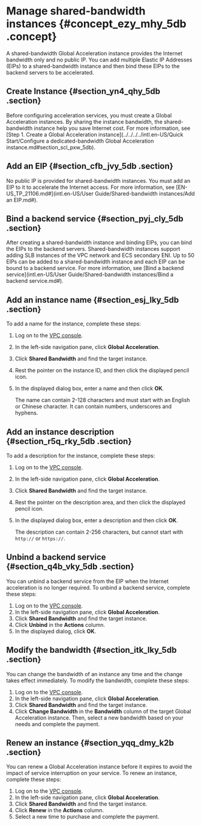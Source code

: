# Manage shared-bandwidth instances {#concept_ezy_mhy_5db .concept}

A shared-bandwidth Global Acceleration instance provides the Internet bandwidth only and no public IP. You can add multiple Elastic IP Addresses \(EIPs\) to a shared-bandwidth instance and then bind these EIPs to the backend servers to be accelerated.

## Create Instance {#section_yn4_qhy_5db .section}

Before configuring acceleration services, you must create a Global Acceleration instances. By sharing the instance bandwidth, the shared-bandwidth instance help you save Internet cost. For more information, see [Step 1. Create a Global Acceleration instance](../../../../intl.en-US/Quick Start/Configure a dedicated-bandwidth Global Acceleration instance.md#section_scl_pxw_5db).

## Add an EIP {#section_cfb_jvy_5db .section}

No public IP is provided for shared-bandwidth instances. You must add an EIP to it to accelerate the Internet access. For more information, see [EN-US\_TP\_21106.md\#](intl.en-US/User Guide/Shared-bandwidth instances/Add an EIP.md#).

## Bind a backend service {#section_pyj_cly_5db .section}

After creating a shared-bandwidth instance and binding EIPs, you can bind the EIPs to the backend servers. Shared-bandwidth instances support adding SLB instances of the VPC network and ECS secondary ENI. Up to 50 EIPs can be added to a shared-bandwidth instance and each EIP can be bound to a backend service. For more information, see [Bind a backend service](intl.en-US/User Guide/Shared-bandwidth instances/Bind a backend service.md#).

## Add an instance name {#section_esj_lky_5db .section}

To add a name for the instance, complete these steps:

1.  Log on to the [VPC console](https://vpcnext.console.aliyun.com).
2.  In the left-side navigation pane, click **Global Acceleration**.
3.  Click **Shared Bandwidth** and find the target instance.
4.  Rest the pointer on the instance ID, and then click the displayed pencil icon.
5.  In the displayed dialog box, enter a name and then click **OK**.

    The name can contain 2-128 characters and must start with an English or Chinese character. It can contain numbers, underscores and hyphens.


## Add an instance description {#section_r5q_rky_5db .section}

To add a description for the instance, complete these steps:

1.  Log on to the [VPC console](https://vpcnext.console.aliyun.com).
2.  In the left-side navigation pane, click **Global Acceleration**.
3.  Click **Shared Bandwidth** and find the target instance.
4.  Rest the pointer on the description area, and then click the displayed pencil icon.
5.  In the displayed dialog box, enter a description and then click **OK**.

    The description can contain 2-256 characters, but cannot start with `http://` or `https://`.


## Unbind a backend service {#section_q4b_vky_5db .section}

You can unbind a backend service from the EIP when the Internet acceleration is no longer required. To unbind a backend service, complete these steps:

1.  Log on to the [VPC console](https://vpcnext.console.aliyun.com).
2.  In the left-side navigation pane, click **Global Acceleration**.
3.  Click **Shared Bandwidth** and find the target instance.
4.  Click **Unbind** in the **Actions** column.
5.  In the displayed dialog, click **OK**.

## Modify the bandwidth {#section_itk_lky_5db .section}

You can change the bandwidth of an instance any time and the change takes effect immediately. To modify the bandwidth, complete these steps:

1.  Log on to the [VPC console](https://vpcnext.console.aliyun.com).
2.  In the left-side navigation pane, click **Global Acceleration**.
3.  Click **Shared Bandwidth** and find the target instance.
4.  Click **Change Bandwidth** in the **Bandwidth** column of the target Global Acceleration instance. Then, select a new bandwidth based on your needs and complete the payment.

## Renew an instance {#section_yqq_dmy_k2b .section}

You can renew a Global Acceleration instance before it expires to avoid the impact of service interruption on your service. To renew an instance, complete these steps:

1.  Log on to the [VPC console](https://vpcnext.console.aliyun.com).
2.  In the left-side navigation pane, click **Global Acceleration**.
3.  Click **Shared Bandwidth** and find the target instance.
4.  Click **Renew** in the **Actions** column.
5.  Select a new time to purchase and complete the payment.

